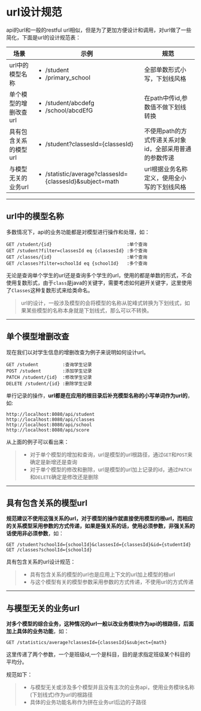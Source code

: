 # url设计规范

api的url和一般的restful url相似，但是为了更加方便设计和调用，对url做了一些简化，下面是url的设计规范表：

|场景|示例|规范|
|----|----|----|
|url中的模型名称|<ul><li>/student</li><li>/primary_school</li></ul>|全部单数形式小写，下划线风格|
|单个模型的增删改查url|<ul><li>/student/abcdefg</li><li>/school/abcdEfG</li></ul>|在path中传id,参数值不做下划线转换|
|具有包含关系的模型url|<ul><li>/student?classesId={classesId}</li></ul>|不使用path的方式传递关系对象id，全部采用普通的参数传递|
|与模型无关的业务url|<ul><li>/statistic/average?classesId={classesId}&subject=math</li></ul>|url根据业务名称定义，使用全小写的下划线风格|

---

## url中的模型名称

多数情况下，api的业务功能都是对模型进行操作和处理，如：

```
GET /student/{id}                            :单个查询
GET /student?filter=classesId eq {classesId} :多个查询
GET /classes/{id}                            :单个查询
GET /classes?filter=schoolId eq {schoolId}   :多个查询
```

无论是查询单个学生的url还是查询多个学生的url，使用的都是单数的形式，不会使用复数形式，由于`class`是java的关键字，需要考虑如何避开关键字，这里使用了`Classes`这种复数形式来给类命名。

> url的设计，一般涉及模型的会将模型的名称从驼峰式转换为下划线式，如果某些模型的名称本身就是下划线式，那么可以不转换。

---

## 单个模型增删改查

现在我们以对学生信息的增删改查为例子来说明如何设计url。

```
GET /student         :查询学生记录
POST /student        :添加学生记录
PATCH /student/{id}  :修改学生记录
DELETE /student/{id} :删除学生记录
```

单行记录的操作，**url都是在应用的根目录后补充模型名称的小写单词作为url的**，如:

```
http://localhost:8080/api/student
http://localhost:8080/api/classes
http://localhost:8080/api/school
http://localhost:8080/api/score
```

从上面的例子可以看出来：

> * 对于单个模型的增加和查询，url是模型的url根路径，通过`GET`和`POST`来确定是新增还是查询
> * 对于单个模型的修改和删除，url是模型的url加上记录的id，通过`PATCH`和`DELETE`确定是修改还是删除

---

## 具有包含关系的模型url

**规范建议不使用这强关系的url，对于模型的操作就直接使用模型的根url，而相应的关系模型采用参数的方式传递，如果是强关系的话，使用必须参数，非强关系的话使用非必须参数**，如：

```
GET /student?schoolId={schoolId}&classesId={classesId}&id={studentId}
GET /classes?schoolId={schoolId}
```

具有包含关系的url设计规范：

> * 具有包含关系的模型的url也是应用上下文的url加上模型的根url
> * 与这个模型有关的模型参数采用参数的方式传递，不使用url的方式传递

---

##  与模型无关的业务url

**对多个模型的综合业务，这种情况的url一般以改业务模块作为api的根路径，后面加上具体的业务功能**，如：

```
GET /statistics/average?classesId={classesId}&subject={math}
```

这里传递了两个参数，一个是班级id,一个是科目，目的是求指定班级某个科目的平均分。

规范如下：

> * 与模型无关或涉及多个模型并且没有主次的业务api，使用业务模块名称(下划线式)作为url的根路径
> * 具体的业务功能名称作为拼在业务url后边的子路径